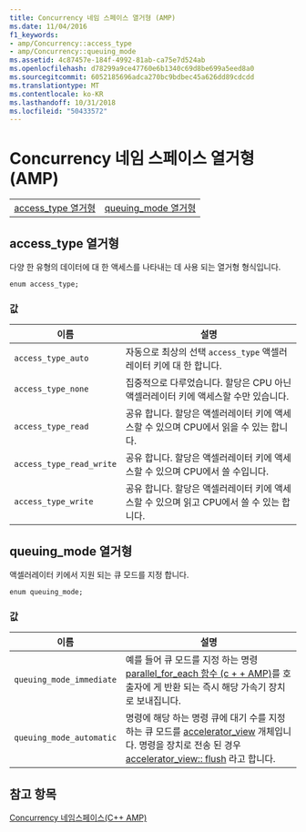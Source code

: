 ```yaml
---
title: Concurrency 네임 스페이스 열거형 (AMP)
ms.date: 11/04/2016
f1_keywords:
- amp/Concurrency::access_type
- amp/Concurrency::queuing_mode
ms.assetid: 4c87457e-184f-4992-81ab-ca75e7d524ab
ms.openlocfilehash: d78299a9ce47760e6b1340c69d8be699a5eed8a0
ms.sourcegitcommit: 6052185696adca270bc9bdbec45a626dd89cdcdd
ms.translationtype: MT
ms.contentlocale: ko-KR
ms.lasthandoff: 10/31/2018
ms.locfileid: "50433572"
---
```

# <a name="concurrency-namespace-enums-amp"></a>Concurrency 네임 스페이스 열거형 (AMP)

|||
|-|-|
|[access_type 열거형](#access_type)|[queuing_mode 열거형](#queuing_mode)|

##  <a name="access_type"></a>  access_type 열거형

다양 한 유형의 데이터에 대 한 액세스를 나타내는 데 사용 되는 열거형 형식입니다.

```
enum access_type;
```

### <a name="values"></a>값

|이름|설명|
|----------|-----------------|
|`access_type_auto`|자동으로 최상의 선택 `access_type` 액셀러레이터 키에 대 한 합니다.|
|`access_type_none`|집중적으로 다루었습니다. 할당은 CPU 아닌 액셀러레이터 키에 액세스할 수만 있습니다.|
|`access_type_read`|공유 합니다. 할당은 액셀러레이터 키에 액세스할 수 있으며 CPU에서 읽을 수 있는 합니다.|
|`access_type_read_write`|공유 합니다. 할당은 액셀러레이터 키에 액세스할 수 있으며 CPU에서 쓸 수입니다.|
|`access_type_write`|공유 합니다. 할당은 액셀러레이터 키에 액세스할 수 있으며 읽고 CPU에서 쓸 수 있는 합니다.|

##  <a name="queuing_mode"></a>  queuing_mode 열거형

액셀러레이터 키에서 지원 되는 큐 모드를 지정 합니다.

```
enum queuing_mode;
```

### <a name="values"></a>값

|이름|설명|
|----------|-----------------|
|`queuing_mode_immediate`|예를 들어 큐 모드를 지정 하는 명령 [parallel_for_each 함수 (c + + AMP)](concurrency-namespace-functions-amp.md#parallel_for_each)를 호출자에 게 반환 되는 즉시 해당 가속기 장치로 보내집니다.|
|`queuing_mode_automatic`|명령에 해당 하는 명령 큐에 대기 수를 지정 하는 큐 모드를 [accelerator_view](accelerator-view-class.md) 개체입니다. 명령을 장치로 전송 된 경우 [accelerator_view:: flush](accelerator-view-class.md#flush) 라고 합니다.|

## <a name="see-also"></a>참고 항목

[Concurrency 네임스페이스(C++ AMP)](concurrency-namespace-cpp-amp.md)
